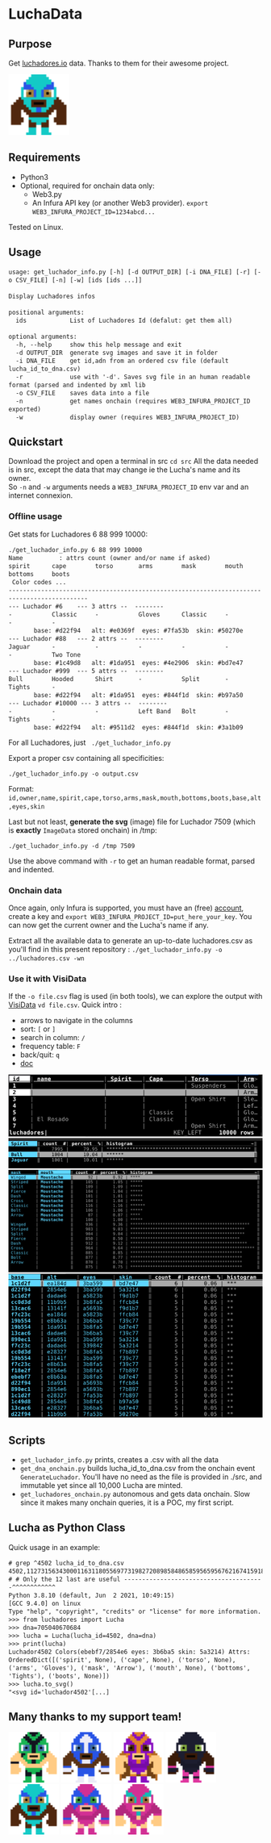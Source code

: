 # LuchaData

## Purpose
Get [luchadores.io](https://luchadores.io/) data.
Thanks to them for their awesome project.

<img src="img/luchador7509.svg" width="120" />

## Requirements
* Python3
* Optional, required for onchain data only:
  * Web3.py
  * An Infura API key (or another Web3 provider). `export WEB3_INFURA_PROJECT_ID=1234abcd...`

Tested on Linux.

## Usage
```
usage: get_luchador_info.py [-h] [-d OUTPUT_DIR] [-i DNA_FILE] [-r] [-o CSV_FILE] [-n] [-w] [ids [ids ...]]

Display Luchadores infos

positional arguments:
  ids            List of Luchadores Id (defalut: get them all)

optional arguments:
  -h, --help     show this help message and exit
  -d OUTPUT_DIR  generate svg images and save it in folder
  -i DNA_FILE    get id,adn from an ordered csv file (default lucha_id_to_dna.csv)
  -r             use with '-d'. Saves svg file in an human readable format (parsed and indented by xml lib
  -o CSV_FILE    saves data into a file
  -n             get names onchain (requires WEB3_INFURA_PROJECT_ID exported)
  -w             display owner (requires WEB3_INFURA_PROJECT_ID)
```

## Quickstart
Download the project and open a terminal in src `cd src`
All the data needed is in src, except the data that may change ie the Lucha's name and its owner.  
So `-n` and `-w` arguments needs a `WEB3_INFURA_PROJECT_ID` env var and an internet connexion.

### Offline usage
Get stats for Luchadores 6 88 999 10000:
```
./get_luchador_info.py 6 88 999 10000
Name          : attrs count (owner and/or name if asked)
spirit      cape        torso       arms        mask        mouth       bottoms     boots       
 Color codes ...
--------------------------------------------------------------------------------------------
--- Luchador #6    --- 3 attrs --  --------  
-           Classic     -           Gloves      Classic     -           -           -           
       base: #d22f94   alt: #e0369f  eyes: #7fa53b  skin: #50270e
--- Luchador #88   --- 2 attrs --  --------  
Jaguar      -           -           -           -           -           -           Two Tone    
       base: #1c49d8   alt: #1da951  eyes: #4e2906  skin: #bd7e47
--- Luchador #999  --- 5 attrs --  --------  
Bull        Hooded      Shirt       -           Split       -           Tights      -           
       base: #d22f94   alt: #1da951  eyes: #844f1d  skin: #b97a50
--- Luchador #10000 --- 3 attrs --  --------  
-           -           -           Left Band   Bolt        -           Tights      -           
       base: #d22f94   alt: #9511d2  eyes: #844f1d  skin: #3a1b09
```
For all Luchadores, just ` ./get_luchador_info.py`  

Export a proper csv containing all specificities:
```
./get_luchador_info.py -o output.csv
```
Format: `id,owner,name,spirit,cape,torso,arms,mask,mouth,bottoms,boots,base,alt,eyes,skin`

Last but not least, __generate the svg__ (image) file for Luchador 7509 (which is __exactly__ `ImageData` stored onchain) in /tmp:
```
./get_luchador_info.py -d /tmp 7509
```
Use the above command with `-r` to get an human readable format, parsed and indented.

### Onchain data
Once again, only Infura is supported, you must have an (free) [account](https://infura.io/), create a key and `export WEB3_INFURA_PROJECT_ID=put_here_your_key`. You can now get the current owner and the Lucha's name if any.

Extract all the available data to generate an up-to-date luchadores.csv as you'll find in this present repository : `./get_luchador_info.py -o ../luchadores.csv -wn`

### Use it with VisiData
If the `-o file.csv` flag is used (in both tools), we can explore the output with [VisiData](https://www.visidata.org/) `vd file.csv`.
Quick intro :
- arrows to navigate in the columns
- sort: `[` or `]`
- search in column: `/`
- frequency table: `F`
- back/quit: `q`
- [doc](https://jsvine.github.io/intro-to-visidata/the-big-picture/visidata-in-60-seconds/)
 
![](img/screenshot_vd_01.png)  
![](img/screenshot_vd_02.png)
![](img/screenshot_vd_03.png)  
![](img/screenshot_vd_04.png)

## Scripts
* `get_luchador_info.py` prints, creates a .csv with all the data
* `get_dna_onchain.py` builds lucha_id_to_dna.csv from the onchain event `GenerateLuchador`. You'll have no need as the file is provided in ./src, and immutable yet since all 10,000 Lucha are minted.
* `get_luchadores_onchain.py` autonomous and gets data onchain. Slow since it makes many onchain queries, it is a POC, my first script.  

## Lucha as Python Class
Quick usage in an example:
```
# grep ^4502 lucha_id_to_dna.csv
4502,112731563430001163118055697731982720898584865859565956762167415918705040670684
# # Only the 12 last are useful ---------------------------------------^^^^^^^^^^^^
Python 3.8.10 (default, Jun  2 2021, 10:49:15) 
[GCC 9.4.0] on linux
Type "help", "copyright", "credits" or "license" for more information.
>>> from luchadores import Lucha
>>> dna=705040670684
>>> lucha = Lucha(lucha_id=4502, dna=dna)
>>> print(lucha)
Luchador4502 Colors(ebebf7/2854e6 eyes: 3b6ba5 skin: 5a3214) Attrs: OrderedDict([('spirit', None), ('cape', None), ('torso', None), ('arms', 'Gloves'), ('mask', 'Arrow'), ('mouth', None), ('bottoms', 'Tights'), ('boots', None)])
>>> lucha.to_svg()
"<svg id='luchador4502'[...]
```

## Many thanks to my support team!
<img src="img/luchador4476.svg" width="100" /> <img src="img/luchador4502.svg" width="100" /> <img src="img/luchador7507.svg" width="100" /> <img src="img/luchador7508.svg" width="100" /> <img src="img/luchador7509.svg" width="100" /> <img src="img/luchador5713.svg" width="100" /> <img src="img/luchador8010.svg" width="100" />

